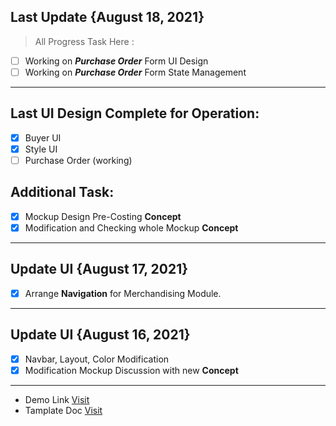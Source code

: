 ## Last Update {August 18, 2021}

> All Progress Task Here :

- [ ] Working on **_Purchase Order_** Form UI Design
- [ ] Working on **_Purchase Order_** Form State Management

---

## Last UI Design Complete for Operation:

- [x] Buyer UI
- [x] Style UI
- [ ] Purchase Order (working)

## Additional Task:

- [x] Mockup Design Pre-Costing **Concept**
- [x] Modification and Checking whole Mockup **Concept**

---

## Update UI {August 17, 2021}

- [x] Arrange **Navigation** for Merchandising Module.

---

## Update UI {August 16, 2021}

- [x] Navbar, Layout, Color Modification
- [x] Modification Mockup Discussion with new **Concept**

---

- Demo Link
  [Visit](https://pixinvent.com/demo/vuexy-react-admin-dashboard-template/demo-1/dashboard/ecommerce)
- Tamplate Doc
  [Visit](https://pixinvent.com/demo/vuexy-react-admin-dashboard-template/documentation/docs/)
